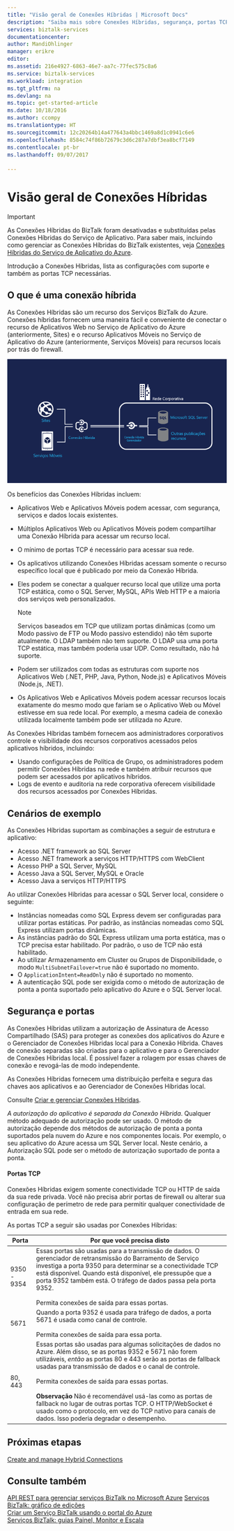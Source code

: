 ```yaml
---
title: "Visão geral de Conexões Híbridas | Microsoft Docs"
description: "Saiba mais sobre Conexões Híbridas, segurança, portas TCP e configurações com suporte. MABS, WABS."
services: biztalk-services
documentationcenter: 
author: MandiOhlinger
manager: erikre
editor: 
ms.assetid: 216e4927-6863-46e7-aa7c-77fec575c8a6
ms.service: biztalk-services
ms.workload: integration
ms.tgt_pltfrm: na
ms.devlang: na
ms.topic: get-started-article
ms.date: 10/18/2016
ms.author: ccompy
ms.translationtype: HT
ms.sourcegitcommit: 12c20264b14a477643a4bbc1469a8d1c0941c6e6
ms.openlocfilehash: 8584c74f86b72679c3d6c287a7dbf3ea8bcf7149
ms.contentlocale: pt-br
ms.lasthandoff: 09/07/2017

---
```

# <a name="hybrid-connections-overview"></a>Visão geral de Conexões Híbridas

> [!IMPORTANT]
> As Conexões Híbridas do BizTalk foram desativadas e substituídas pelas Conexões Híbridas do Serviço de Aplicativo. Para saber mais, incluindo como gerenciar as Conexões Híbridas do BizTalk existentes, veja [Conexões Híbridas do Serviço de Aplicativo do Azure](../app-service/app-service-hybrid-connections.md).

Introdução a Conexões Híbridas, lista as configurações com suporte e também as portas TCP necessárias.

## <a name="what-is-a-hybrid-connection"></a>O que é uma conexão híbrida
As Conexões Híbridas são um recurso dos Serviços BizTalk do Azure. Conexões híbridas fornecem uma maneira fácil e conveniente de conectar o recurso de Aplicativos Web no Serviço de Aplicativo do Azure (anteriormente, Sites) e o recurso Aplicativos Móveis no Serviço de Aplicativo do Azure (anteriormente, Serviços Móveis) para recursos locais por trás do firewall.

![Conexões Híbridas][HCImage]

Os benefícios das Conexões Híbridas incluem:

* Aplicativos Web e Aplicativos Móveis podem acessar, com segurança, serviços e dados locais existentes.
* Múltiplos Aplicativos Web ou Aplicativos Móveis podem compartilhar uma Conexão Híbrida para acessar um recurso local.
* O mínimo de portas TCP é necessário para acessar sua rede.
* Os aplicativos utilizando Conexões Híbridas acessam somente o recurso específico local que é publicado por meio da Conexão Híbrida.
* Eles podem se conectar a qualquer recurso local que utilize uma porta TCP estática, como o SQL Server, MySQL, APIs Web HTTP e a maioria dos serviços web personalizados.
  
  > [!NOTE]
  > Serviços baseados em TCP que utilizam portas dinâmicas (como um Modo passivo de FTP ou Modo passivo estendido) não têm suporte atualmente. O LDAP também não tem suporte. O LDAP usa uma porta TCP estática, mas também poderia usar UDP. Como resultado, não há suporte.
  > 
  > 
* Podem ser utilizados com todas as estruturas com suporte nos Aplicativos Web (.NET, PHP, Java, Python, Node.js) e Aplicativos Móveis (Node.js, .NET).
* Os Aplicativos Web e Aplicativos Móveis podem acessar recursos locais exatamente do mesmo modo que fariam se o Aplicativo Web ou Móvel estivesse em sua rede local. Por exemplo, a mesma cadeia de conexão utilizada localmente também pode ser utilizada no Azure.

As Conexões Híbridas também fornecem aos administradores corporativos controle e visibilidade dos recursos corporativos acessados pelos aplicativos híbridos, incluindo:

* Usando configurações de Política de Grupo, os administradores podem permitir Conexões Híbridas na rede e também atribuir recursos que podem ser acessados por aplicativos híbridos.
* Logs de evento e auditoria na rede corporativa oferecem visibilidade dos recursos acessados por Conexões Híbridas.

## <a name="example-scenarios"></a>Cenários de exemplo
As Conexões Híbridas suportam as combinações a seguir de estrutura e aplicativo:

* Acesso .NET framework ao SQL Server
* Acesso .NET framework a serviços HTTP/HTTPS com WebClient
* Acesso PHP a SQL Server, MySQL
* Acesso Java a SQL Server, MySQL e Oracle
* Acesso Java a serviços HTTP/HTTPS

Ao utilizar Conexões Híbridas para acessar o SQL Server local, considere o seguinte:

* Instâncias nomeadas como SQL Express devem ser configuradas para utilizar portas estáticas. Por padrão, as instâncias nomeadas como SQL Express utilizam portas dinâmicas.
* As instâncias padrão do SQL Express utilizam uma porta estática, mas o TCP precisa estar habilitado. Por padrão, o uso de TCP não está habilitado.
* Ao utilizar Armazenamento em Cluster ou Grupos de Disponibilidade, o modo `MultiSubnetFailover=true` não é suportado no momento.
* O `ApplicationIntent=ReadOnly` não é suportado no momento.
* A autenticação SQL pode ser exigida como o método de autorização de ponta a ponta suportado pelo aplicativo do Azure e o SQL Server local.

## <a name="security-and-ports"></a>Segurança e portas
As Conexões Híbridas utilizam a autorização de Assinatura de Acesso Compartilhado (SAS) para proteger as conexões dos aplicativos do Azure e o Gerenciador de Conexões Híbridas local para a Conexão Híbrida. Chaves de conexão separadas são criadas para o aplicativo e para o Gerenciador de Conexões Híbridas local. É possível fazer a rolagem por essas chaves de conexão e revogá-las de modo independente.

As Conexões Híbridas fornecem uma distribuição perfeita e segura das chaves aos aplicativos e ao Gerenciador de Conexões Híbridas local.

Consulte [Criar e gerenciar Conexões Híbridas](integration-hybrid-connection-create-manage.md).

*A autorização do aplicativo é separada da Conexão Híbrida*. Qualquer método adequado de autorização pode ser usado. O método de autorização depende dos métodos de autorização de ponta a ponta suportados pela nuvem do Azure e nos componentes locais. Por exemplo, o seu aplicativo do Azure acessa um SQL Server local. Neste cenário, a Autorização SQL pode ser o método de autorização suportado de ponta a ponta.

#### <a name="tcp-ports"></a>Portas TCP
Conexões Híbridas exigem somente conectividade TCP ou HTTP de saída da sua rede privada. Você não precisa abrir portas de firewall ou alterar sua configuração de perímetro de rede para permitir qualquer conectividade de entrada em sua rede.

As portas TCP a seguir são usadas por Conexões Híbridas:

| Porta | Por que você precisa disto |
| --- | --- |
| 9350 - 9354 |Essas portas são usadas para a transmissão de dados. O gerenciador de retransmissão do Barramento de Serviço investiga a porta 9350 para determinar se a conectividade TCP está disponível. Quando está disponível, ele pressupõe que a porta 9352 também está. O tráfego de dados passa pela porta 9352. <br/><br/>Permita conexões de saída para essas portas. |
| 5671 |Quando a porta 9352 é usada para tráfego de dados, a porta 5671 é usada como canal de controle. <br/><br/>Permita conexões de saída para essa porta. |
| 80, 443 |Essas portas são usadas para algumas solicitações de dados no Azure. Além disso, se as portas 9352 e 5671 não forem utilizáveis, *então* as portas 80 e 443 serão as portas de fallback usadas para transmissão de dados e o canal de controle.<br/><br/>Permita conexões de saída para essas portas. <br/><br/>**Observação** Não é recomendável usá-las como as portas de fallback no lugar de outras portas TCP. O HTTP/WebSocket é usado como o protocolo, em vez do TCP nativo para canais de dados. Isso poderia degradar o desempenho. |

## <a name="next-steps"></a>Próximas etapas
[Create and manage Hybrid Connections](integration-hybrid-connection-create-manage.md)<br/>

## <a name="see-also"></a>Consulte também
[API REST para gerenciar serviços BizTalk no Microsoft Azure](http://msdn.microsoft.com/library/azure/dn232347.aspx)
[Serviços BizTalk: gráfico de edições](biztalk-editions-feature-chart.md)<br/>
[Criar um Serviço BizTalk usando o portal do Azure](biztalk-provision-services.md)<br/>
[Serviços BizTalk: guias Painel, Monitor e Escala](biztalk-dashboard-monitor-scale-tabs.md)<br/>

[HCImage]: ./media/integration-hybrid-connection-overview/WABS_HybridConnectionImage.png

